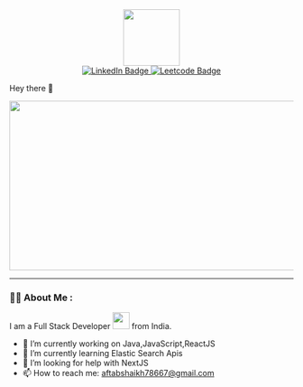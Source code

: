<div id="header" align="center">
  <img src="https://i.giphy.com/media/v1.Y2lkPTc5MGI3NjExcmFobzZwemM0eXdudXozY2M1dWxxcGpmaDR5bWRtYjJ2NTBjaTl1MSZlcD12MV9pbnRlcm5hbF9naWZfYnlfaWQmY3Q9cw/b88QlTSTsj3bEHQyZf/giphy.gif" width="100"/>
</div>

<div id="badges"  align="center">
  <a href="https://www.linkedin.com/in/aftabshaikh909" target="_blank">
    <img src="https://img.shields.io/badge/LinkedIn-blue?style=for-the-badge&logo=linkedin&logoColor=white" alt="LinkedIn Badge"/>
  </a>
    <a href="https://leetcode.com/u/aftabshaikh78667/" target="_blank">
    <img src="https://img.shields.io/badge/Leetcode-black?logo=linkedin&logoColor=white&style=for-the-badge" alt="Leetcode Badge"/>
  </a>
</div>
<div id = "views"  align="center">
<img src="https://komarev.com/ghpvc/?username=aft-shk&style=flat-square&color=blue" alt=""/>
</div>



 Hey there 👋
 <div align="center">
  <img src="https://i.giphy.com/media/v1.Y2lkPTc5MGI3NjExemdsbW04bHE4NXFmaTc1N3l2Z3kyZzBsMmRma2szZTJyNXd1cnpxdiZlcD12MV9pbnRlcm5hbF9naWZfYnlfaWQmY3Q9cw/dwGJLOdbWULVRIBBfz/giphy.gif" width="600" height="300"/>
</div>

---

### :man_technologist: About Me :
I am a Full Stack Developer <img src="https://media.giphy.com/media/WUlplcMpOCEmTGBtBW/giphy.gif" width="30"> from India.


- 🔭 I’m currently working on Java,JavaScript,ReactJS
- 🌱 I’m currently learning Elastic Search Apis
- 🤔 I’m looking for help with NextJS
- 📫 How to reach me: aftabshaikh78667@gmail.com
